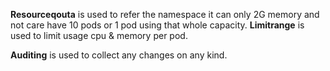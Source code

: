 **Resourceqouta** is used to refer the namespace it can only 2G memory and not care have 10 pods or 1 pod using that whole capacity.
**Limitrange** is used to limit usage cpu & memory per pod.

**Auditing** is used to collect any changes on any kind.
